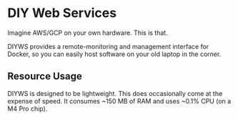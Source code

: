 # DIY Web Services

Imagine AWS/GCP on your own hardware. This is that.

DIYWS provides a remote-monitoring and management interface for Docker, so you can easily host software on your old laptop in the corner.

## Resource Usage

DIYWS is designed to be lightweight. This does occasionally come at the expense of speed. It consumes ~150 MB of RAM and uses ~0.1% CPU (on a M4 Pro chip).
